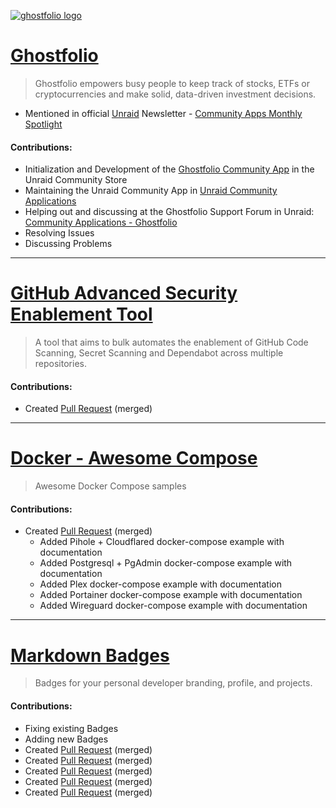 [![ghostfolio logo](https://avatars.githubusercontent.com/u/82473144?s=200)](https://ghostfol.io/)
# [Ghostfolio](https://github.com/ghostfolio/ghostfolio)
> Ghostfolio empowers busy people to keep track of stocks, ETFs or cryptocurrencies and make solid, data-driven investment decisions.
- Mentioned in official [Unraid](https://unraid.net/) Newsletter - [Community Apps Monthly Spotlight](https://us18.campaign-archive.com/?u=4ce73a4dbebfb261481909068&id=a7074b61ba)

#### Contributions:
- Initialization and Development of the [Ghostfolio Community App](https://unraid.net/community/apps?q=ghostfolio) in the Unraid Community Store
- Maintaining the Unraid Community App in [Unraid Community Applications](https://github.com/LeonStoldt/Unraid-Community-Applications)
- Helping out and discussing at the Ghostfolio Support Forum in Unraid: [Community Applications - Ghostfolio](https://forums.unraid.net/topic/123829-support-community-applications-ghostfolio/)
- Resolving Issues
- Discussing Problems

---

<!-- INSERT GITHUB LOGO -->
# [GitHub Advanced Security Enablement Tool](https://github.com/NickLiffen/ghas-enablement)
> A tool that aims to bulk automates the enablement of GitHub Code Scanning, Secret Scanning and Dependabot across multiple repositories.

#### Contributions:
- Created [Pull Request](https://github.com/NickLiffen/ghas-enablement/pull/87) (merged)

---

<!-- INSERT DOCKER COMPOSE LOGO -->
# [Docker - Awesome Compose](https://github.com/docker/awesome-compose)
> Awesome Docker Compose samples

#### Contributions:
- Created [Pull Request](https://github.com/docker/awesome-compose/pull/160) (merged)
  - Added Pihole + Cloudflared docker-compose example with documentation
  - Added Postgresql + PgAdmin docker-compose example with documentation
  - Added Plex docker-compose example with documentation
  - Added Portainer docker-compose example with documentation
  - Added Wireguard docker-compose example with documentation

---

<!-- INSERT MARKDOWN BADGE LOGO -->
# [Markdown Badges](https://github.com/Ileriayo/markdown-badges)
> Badges for your personal developer branding, profile, and projects.

#### Contributions:
- Fixing existing Badges
- Adding new Badges
- Created [Pull Request](https://github.com/Ileriayo/markdown-badges/pull/178) (merged)
- Created [Pull Request](https://github.com/Ileriayo/markdown-badges/pull/181) (merged)
- Created [Pull Request](https://github.com/Ileriayo/markdown-badges/pull/183) (merged)
- Created [Pull Request](https://github.com/Ileriayo/markdown-badges/pull/234) (merged)
- Created [Pull Request](https://github.com/Ileriayo/markdown-badges/pull/369) (merged)
